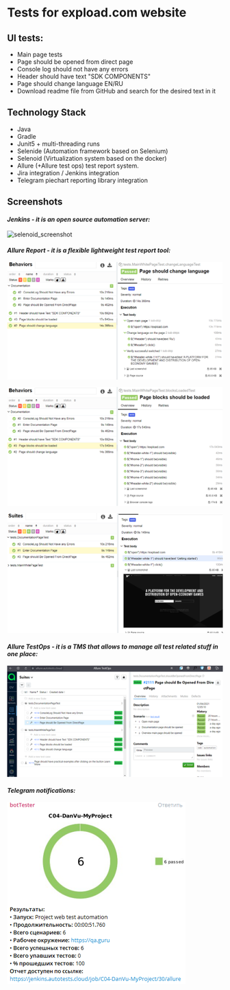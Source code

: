 # Tests for expload.com website
## UI tests:
- Main page tests
- Page should be opened from direct page
- Console log should not have any errors
- Header should have text "SDK COMPONENTS"
- Page should change language EN/RU
- Download readme file from GitHub and search for the desired text in it

## Technology Stack
- Java
- Gradle
- Junit5 + multi-threading runs
- Selenide (Automation framework based on Selenium)
- Selenoid (Virtualization system based on the docker)
- Allure (+Allure test ops) test report system.
- Jira integration / Jenkins integration
- Telegram piechart reporting library integration

## Screenshots
#### *Jenkins - it is an open source automation server:*
![selenoid_screenshot](https://user-images.githubusercontent.com/62853995/113439241-daf83380-93f2-11eb-9abb-b4d2564aa1e4.png)


#### *Allure Report - it is a flexible lightweight test report tool:*
![selenoid_screenshot](src/test/resources/images/allure_with_steps.png)


![selenoid_screenshot](src/test/resources/images/allure_with_steps1.png)


![selenoid_screenshot](src/test/resources/images/allure_test_body.png)


#### *Allure TestOps - it is a TMS that allows to manage all test related stuff in one place:*
![selenoid_screenshot](src/test/resources/images/AllureTestOpsFull.png)


#### *Telegram notifications:*
![selenoid_screenshot](src/test/resources/images/telegram.png)